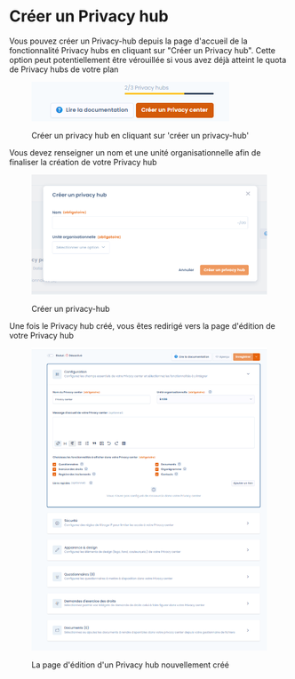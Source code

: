 # Créer un Privacy hub

Vous pouvez créer un Privacy-hub depuis la page d'accueil de la fonctionnalité Privacy hubs en cliquant sur "Créer un Privacy hub". Cette option peut potentiellement être vérouillée si vous avez déjà atteint le quota de Privacy hubs de votre plan

<figure><img src="../../.gitbook/assets/create hub.png" alt=""><figcaption><p>Créer un privacy hub en cliquant sur 'créer un privacy-hub' </p></figcaption></figure>

Vous devez renseigner un nom et une unité organisationnelle afin de finaliser la création de votre Privacy hub

<figure><img src="../../.gitbook/assets/image (303).png" alt=""><figcaption><p>Créer un privacy-hub</p></figcaption></figure>

Une fois le Privacy hub créé, vous êtes redirigé vers la page d'édition de votre Privacy hub

<figure><img src="../../.gitbook/assets/edit privacy center.png" alt=""><figcaption><p>La page d'édition d'un Privacy hub nouvellement créé</p></figcaption></figure>

